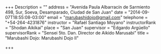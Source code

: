 +++
Description = ""
address = "Avenida Paula Albarracín de Sarmiento 498, Sur, Soeva, Desamparado, Ciudad de San Juan"
date = "2014-09-07T18:55:08-03:00"
email = "marubashidojo@gmail.com"
telephone = "+54-264-4231876"
instructor = "Rafaél Santiago Moyano"
instructorRank = "Shodan Aikikai"
place = "San Juan"
supervisor = "Edgardo Argüello"
supervisorRank = "Sensei 5to. Dan. Director de Aikido Marusabi"
title = "Marubashi Dojo: Marubashi Dojo II"

+++
